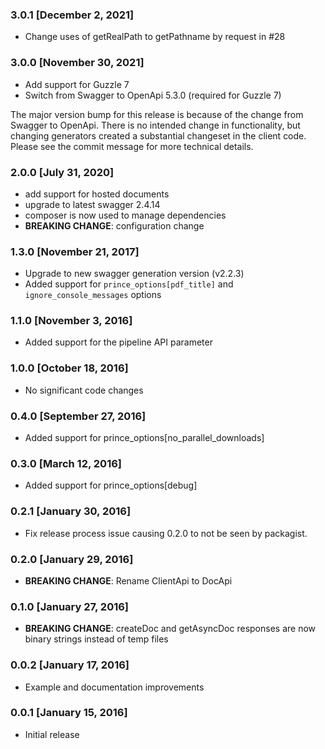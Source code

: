 ### 3.0.1 [December 2, 2021]
* Change uses of getRealPath to getPathname by request in #28

### 3.0.0 [November 30, 2021]
* Add support for Guzzle 7
* Switch from Swagger to OpenApi 5.3.0 (required for Guzzle 7)

The major version bump for this release is because of the change from
Swagger to OpenApi. There is no intended change in functionality, but
changing generators created a substantial changeset in the client
code. Please see the commit message for more technical details.

### 2.0.0 [July 31, 2020]
* add support for hosted documents
* upgrade to latest swagger 2.4.14
* composer is now used to manage dependencies
* **BREAKING CHANGE**: configuration change

### 1.3.0 [November 21, 2017]
* Upgrade to new swagger generation version (v2.2.3)
* Added support for `prince_options[pdf_title]` and `ignore_console_messages` options

### 1.1.0 [November 3, 2016]
* Added support for the pipeline API parameter

### 1.0.0 [October 18, 2016]
* No significant code changes

### 0.4.0 [September 27, 2016]
* Added support for prince_options[no_parallel_downloads]

### 0.3.0 [March 12, 2016]
* Added support for prince_options[debug]

### 0.2.1 [January 30, 2016]
* Fix release process issue causing 0.2.0 to not be seen by packagist.

### 0.2.0 [January 29, 2016]
* **BREAKING CHANGE**: Rename ClientApi to DocApi

### 0.1.0 [January 27, 2016]
* **BREAKING CHANGE**: createDoc and getAsyncDoc responses are now binary strings instead of temp files

### 0.0.2 [January 17, 2016]
* Example and documentation improvements

### 0.0.1 [January 15, 2016]
* Initial release
